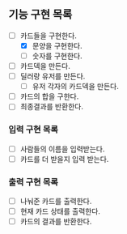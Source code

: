 ## 기능 구현 목록
- [ ] 카드들을 구현한다.
  - [X] 문양을 구현한다.
  - [ ] 숫자를 구현한다.
- [ ] 카드덱을 만든다.
- [ ] 딜러랑 유저를 만든다.
  - [ ] 유저 각자의 카드덱을 만든다.
- [ ] 카드의 합을 구한다.
- [ ] 최종결과를 반환한다.

### 입력 구현 목록
- [ ] 사람들의 이름을 입력받는다.
- [ ] 카드를 더 받을지 입력 받는다.
### 출력 구현 목록
- [ ] 나눠준 카드를 출력한다.
- [ ] 현재 카드 상태를 출력한다.
- [ ] 카드의 결과를 반환한다.